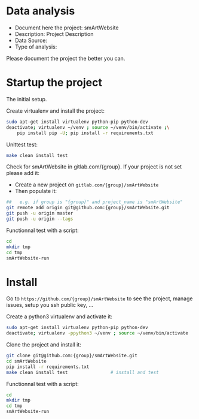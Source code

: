 # Data analysis
- Document here the project: smArtWebsite
- Description: Project Description
- Data Source:
- Type of analysis:

Please document the project the better you can.

# Startup the project

The initial setup.

Create virtualenv and install the project:
```bash
sudo apt-get install virtualenv python-pip python-dev
deactivate; virtualenv ~/venv ; source ~/venv/bin/activate ;\
    pip install pip -U; pip install -r requirements.txt
```

Unittest test:
```bash
make clean install test
```

Check for smArtWebsite in gitlab.com/{group}.
If your project is not set please add it:

- Create a new project on `gitlab.com/{group}/smArtWebsite`
- Then populate it:

```bash
##   e.g. if group is "{group}" and project_name is "smArtWebsite"
git remote add origin git@github.com:{group}/smArtWebsite.git
git push -u origin master
git push -u origin --tags
```

Functionnal test with a script:

```bash
cd
mkdir tmp
cd tmp
smArtWebsite-run
```

# Install

Go to `https://github.com/{group}/smArtWebsite` to see the project, manage issues,
setup you ssh public key, ...

Create a python3 virtualenv and activate it:

```bash
sudo apt-get install virtualenv python-pip python-dev
deactivate; virtualenv -ppython3 ~/venv ; source ~/venv/bin/activate
```

Clone the project and install it:

```bash
git clone git@github.com:{group}/smArtWebsite.git
cd smArtWebsite
pip install -r requirements.txt
make clean install test                # install and test
```
Functionnal test with a script:

```bash
cd
mkdir tmp
cd tmp
smArtWebsite-run
```
